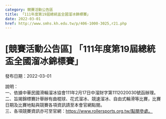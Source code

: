 ```yaml
---
category: 競賽活動公告區
title: 「111年度第19屆總統盃全國溜冰錦標賽」
date: 2022-03-01
href: http://www.smhs.kh.edu.tw/p/406-1000-3025,r21.php
---
```


# [競賽活動公告區] 「111年度第19屆總統盃全國溜冰錦標賽」

發布日期：2022-03-01

說明：  
一、依據中華民國滑輪溜冰協會111年2月17日中溜財字第1112020030號函辦理。  
二、旨揭錦標賽計舉辦有曲棍球、花式溜冰、競速溜冰、自由式輪滑等比賽，比賽日期及比賽地點與競賽各項資訊請至本會官網點閱。  
三、各項競賽資訊亦可至官網：https://www.rollersports.org.tw/點閱參處。

